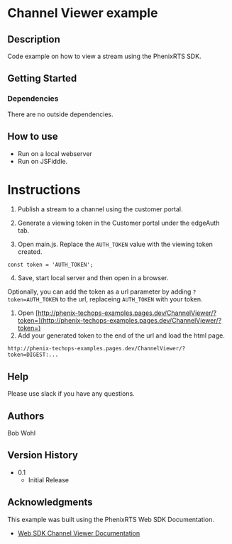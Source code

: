 # Channel Viewer example

## Description

Code example on how to view a stream using the PhenixRTS SDK.

## Getting Started

### Dependencies

There are no outside dependencies.

## How to use

- Run on a local webserver
- Run on JSFiddle.

# Instructions

1. Publish a stream to a channel using the customer portal.

2. Generate a viewing token in the Customer portal under the edgeAuth tab.

3. Open main.js. Replace the `AUTH_TOKEN` value with the viewing token created.

`const token = 'AUTH_TOKEN';`

4. Save, start local server and then open in a browser.

Optionally, you can add the token as a url parameter by adding `?token=AUTH_TOKEN` to the url, replaceing `AUTH_TOKEN` with your token.


1. Open [http://phenix-techops-examples.pages.dev/ChannelViewer/?token=](http://phenix-techops-examples.pages.dev/ChannelViewer/?token=)
2. Add your generated token to the end of the url and load the html page.

```
http://phenix-techops-examples.pages.dev/ChannelViewer/?token=DIGEST:...
```



## Help

Please use slack if you have any questions.

## Authors

Bob Wohl

## Version History

- 0.1
  - Initial Release

## Acknowledgments

This example was built using the PhenixRTS Web SDK Documentation.

- [Web SDK Channel Viewer Documentation](https://phenixrts.com/docs/sdk_ref/web/next-gen-channel/#channel-viewer)
